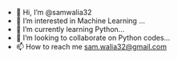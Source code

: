 - 👋 Hi, I’m @samwalia32
- 👀 I’m interested in Machine Learning ...
- 🌱 I’m currently learning Python...
- 💞️ I’m looking to collaborate on Python codes...
- 📫 How to reach me sam.walia32@gmail.com

<!---
samwalia32/samwalia32 is a ✨ special ✨ repository because its `README.md` (this file) appears on your GitHub profile.
You can click the Preview link to take a look at your changes.
--->
